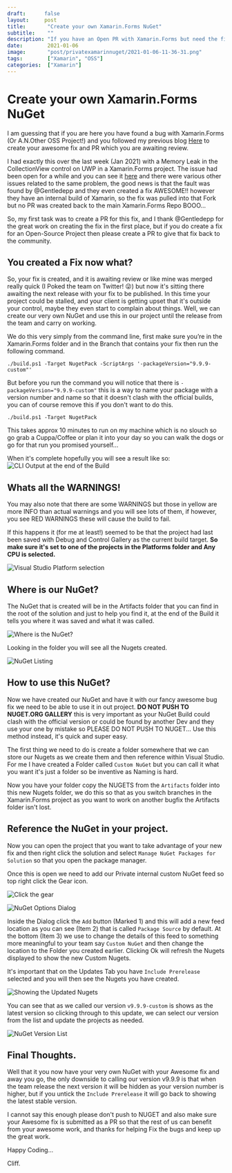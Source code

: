 ```yaml
---
draft:      false
layout:     post
title:       "Create your own Xamarin.Forms NuGet"
subtitle:    ""
description: "If you have an Open PR with Xamarin.Forms but need the fix to get your project working then here is the process to create your very own NuGet with your super fix while you wait for the PR to be merged."
date:        2021-01-06
image:       "post/privatexamarinnuget/2021-01-06-11-36-31.png"
tags:        ["Xamarin", "OSS"]
categories:  ["Xamarin"]
---
```


# Create your own Xamarin.Forms NuGet

I am guessing that if you are here you have found a bug with Xamarin.Forms (Or A.N.Other OSS Project!) and you followed my previous blog [Here](https://www.cliffordagius.co.uk/post/firstxamarinpr/) to create your awesome fix and PR which you are awaiting review.

I had exactly this over the last week (Jan 2021) with a Memory Leak in the CollectionView control on UWP in a Xamarin.Forms project.  The issue had been open for a while and you can see it [here](https://github.com/xamarin/Xamarin.Forms/issues/10473) and there were various other issues related to the same problem, the good news is that the fault was found by @Gentledepp and they even created a fix AWESOME!! however they have an internal build of Xamarin, so the fix was pulled into that Fork but no PR was created back to the main Xamarin.Forms Repo BOOO...

So, my first task was to create a PR for this fix, and I thank @Gentledepp for the great work on creating the fix in the first place, but if you do create a fix for an Open-Source Project then please create a PR to give that fix back to the community.

## You created a Fix now what?

So, your fix is created, and it is awaiting review or like mine was merged really quick (I Poked the team on Twitter! 😜) but now it's sitting there awaiting the next release with your fix to be published.  In this time your project could be stalled, and your client is getting upset that it's outside your control, maybe they even start to complain about things.  Well, we can create our very own NuGet and use this in our project until the release from the team and carry on working.

We do this very simply from the command line, first make sure you’re in the Xamarin.Forms folder and in the Branch that contains your fix then run the following command.  

    ./build.ps1 -Target NugetPack -ScriptArgs '-packageVersion="9.9.9-custom"'

But before you run the command you will notice that there is `-packageVersion="9.9.9-custom"` this is a way to name your package with a version number and name so that it doesn't clash with the official builds, you can of course remove this if you don't want to do this.

    ./build.ps1 -Target NugetPack

This takes approx 10 minutes to run on my machine which is no slouch so go grab a Cuppa/Coffee or plan it into your day so you can walk the dogs or go for that run you promised yourself...

When it's complete hopefully you will see a result like so:
![CLI Output at the end of the Build](2021-01-06-11-36-31.png)

## Whats all the WARNINGS!

You may also note that there are some WARNINGS but those in yellow are more INFO than actual warnings and you will see lots of them, if however, you see RED WARNINGS these will cause the build to fail.

If this happens it (for me at least!) seemed to be that the project had last been saved with Debug and Control Gallery as the current build target.  **So make sure it's set to one of the projects in the Platforms folder and Any CPU is selected.**

![Visual Studio Platform selection](2021-01-06-11-18-33.png)

## Where is our NuGet?

The NuGet that is created will be in the Artifacts folder that you can find in the root of the solution and just to help you find it, at the end of the Build it tells you where it was saved and what it was called.

![Where is the NuGet?](2021-01-06-11-39-24.png)

Looking in the folder you will see all the Nugets created.

![NuGet Listing](2021-01-06-11-43-11.png)

## How to use this NuGet?

Now we have created our NuGet and have it with our fancy awesome bug fix we need to be able to use it in out project.  **DO NOT PUSH TO NUGET.ORG GALLERY** this is very important as your NuGet Build could clash with the official version or could be found by another Dev and they use your one by mistake so PLEASE DO NOT PUSH TO NUGET... Use this method instead, it's quick and super easy.

The first thing we need to do is create a folder somewhere that we can store our Nugets as we create them and then reference within Visual Studio.  For me I have created a Folder called `Custom NuGet` but you can call it what you want it's just a folder so be inventive as Naming is hard.

Now you have your folder copy the NUGETS from the `Artifacts` folder into this new Nugets folder, we do this so that as you switch branches in the Xamarin.Forms project as you want to work on another bugfix the Artifacts folder isn't lost.

## Reference the NuGet in your project.

Now you can open the project that you want to take advantage of your new fix and then right click the solution and select `Manage NuGet Packages for Solution` so that you open the package manager.

Once this is open we need to add our Private internal custom NuGet feed so top right click the Gear icon.

![Click the gear](2021-01-06-12-06-11.png)

![NuGet Options Dialog](2021-01-06-12-07-48.png)

Inside the Dialog click the `Add` button (Marked 1) and this will add a new feed location as you can see (Item 2) that is called `Package Source` by default.  At the bottom (Item 3) we use to change the details of this feed to something more meaningful to your team say `Custom NuGet` and then change the location to the Folder you created earlier. Clicking Ok will refresh the Nugets displayed to show the new Custom Nugets.

It's important that on the Updates Tab you have `Include Prerelease` selected and you will then see the Nugets you have created.

![Showing the Updated Nugets](2021-01-06-12-20-55.png)

You can see that as we called our version `v9.9.9-custom` is shows as the latest version so clicking through to this update, we can select our version from the list and update the projects as needed.

![NuGet Version List](2021-01-06-12-22-38.png)

## Final Thoughts.

Well that it you now have your very own NuGet with your Awesome fix and away you go, the only downside to calling our version v9.9.9 is that when the team release the next version it will be hidden as your version number is higher, but if you untick the `Include Prerelease` it will go back to showing the latest stable version.

I cannot say this enough please don't push to NUGET and also make sure your Awesome fix is submitted as a PR so that the rest of us can benefit from your awesome work, and thanks for helping Fix the bugs and keep up the great work.

Happy Coding...

Cliff.


